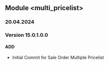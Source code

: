 ## Module <multi_pricelist>
### 20.04.2024
### Version 15.0.1.0.0
#### ADD
- Initial Commit for Sale Order Multiple Pricelist
